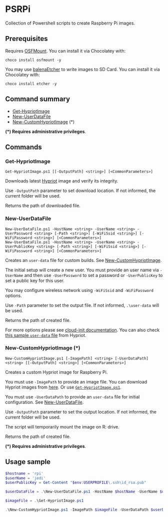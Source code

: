 # PSRPi

Collection of Powershell scripts to create Raspberry Pi images.



## Prerequisites

Requires [OSFMount](https://www.osforensics.com/tools/mount-disk-images.html). You can install it via Chocolatey with:

```
choco install osfmount -y
```

You may use [balenaEtcher](https://www.balena.io/etcher/) to write images to SD Card. You can install it via Chocolatey with:

```
choco install etcher -y
```



## Command summary
  - [Get-HypriotImage](#Get-HypriotImage)
  - [New-UserDataFile](#New-UserDataFile)
  - [New-CustomHypriotImage](#New-CustomHypriotImage) (*)

**(*) Requires administrative privileges**.



## Commands

### Get-HypriotImage

```
Get-HypriotImage.ps1 [[-OutputPath] <string>] [<CommonParameters>]
```

Downloads latest [Hypriot](https://blog.hypriot.com/) image and verify its integrity.

Use `-OutputPath` parameter to set download location. If not informed, the current folder will be used.

Returns the path of downloaded file.



### New-UserDataFile

```
New-UserDataFile.ps1 -HostName <string> -UserName <string> -UserPassword <string> [-Path <string>] [-WiFiSsid <string>] [-WiFiPassword <string>] [<CommonParameters>]
New-UserDataFile.ps1 -HostName <string> -UserName <string> -UserPublicKey <string> [-Path <string>] [-WiFiSsid <string>] [-WiFiPassword <string>] [<CommonParameters>]
```

Creates an `user-data` file for custom builds. See [New-CustomHypriotImage](#New-CustomHypriotImage).

The initial setup will create a new user. You must provide an user name via `-UserName` and then use `-UserPassword` to set a password or `-UserPublicKey` to set a public key for this user.

You may configure wireless network using `-WiFiSsid` and `-WiFiPassword` options. 

Use `-Path` parameter to set the output file. If not informed, `.\user-data` will be used.

Returns the path of created file.

For more options please see [cloud-init documentation](https://cloudinit.readthedocs.io/en/latest/topics/examples.html). You can also check [this sample `user-data` file](https://github.com/hypriot/image-builder-rpi/blob/master/builder/files/boot/user-data) from Hypriot.



### New-CustomHypriotImage (*)

```
New-CustomHypriotImage.ps1 [-ImagePath] <string> [-UserDataPath] <string> [[-OutputPath] <string>] [<CommonParameters>]
```

Creates a custom Hypriot image for Raspberry Pi.

You must use `-ImagePath` to provide an image file. You can download Hypriot images from [here](https://github.com/hypriot/image-builder-rpi/releases). Or use [`Get-HypriotImage.ps1`](#Get-HypriotImage).

You must use `-UserDataPath` to provide an `user-data` file for initial configuration. See [New-UserDataFile](#New-UserDataFile).

Use `-OutputPath` parameter to set the output location. If not informed, the current folder will be used.

The script will temporarily mount the image on R: drive.

Returns the path of created file.

**(*) Requires administrative privileges**.



## Usage sample

```powershell
$hostname = 'rpi'
$userName = 'jedi'
$userPublicKey = Get-Content "$env:USERPROFILE\.ssh\id_rsa.pub"

$userDataFile = .\New-UserDataFile.ps1 -HostName $hostName -UserName $userName -UserPublicKey $userPublicKey -WiFiSsid 'darth' -WiFiPassword 'vader'

$imageFile = .\Get-HypriotImage.ps1

.\New-CustomHypriotImage.ps1 -ImagePath $imageFile -UserDataPath $userDataFile
```
